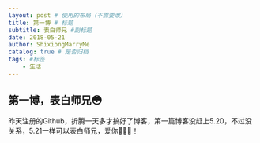 ```yaml
--- 
layout: post # 使用的布局（不需要改） 
title: 第一博 # 标题 
subtitle: 表白师兄 #副标题 
date: 2018-05-21 
author: ShixiongMarryMe  
catalog: true # 是否归档 
tags: #标签 
    - 生活 
--- 
```


## 第一博，表白师兄😳
昨天注册的Github，折腾一天多才搞好了博客，第一篇博客没赶上5.20，不过没关系，5.21一样可以表白师兄，爱你🌹🌹🌹！
